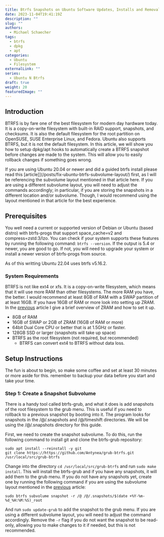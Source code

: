 ```yaml
---
title: Btrfs Snapshots on Ubuntu Software Updates, Installs and Removals
date: 2023-11-04T19:41:19Z
description: ""
slug: ""
authors:
  - Michael Schaecher
tags:
  - btrfs
  - dpkg
  - apt
categories:
  - Ubuntu
  - Filesystem
externalLink: ""
series:
  - Ubuntu N Btrfs
draft: true
weight: 20
featuredImage: ""
---
```


<!-- Do not talk about Timeshift or Snapper on managing snapshots -->

## Introduction

BTRFS is by fare one of the best filesystem for modern day hardware today. It is a copy-on-write filesystem with built-in RAID support, snapshots, and checksums. It is also the default filesystem for the root partition on OpenSUSE, SUSE Enterprise Linux, and Fedora. Ubuntu also supports BTRFS, but it is not the default filesystem. In this article, we will show you how to setup dpkg/apt hooks to automatically create a BTRFS snapshot before changes are made to the system. This will allow you to easily rollback changes if something goes wrong.

If you are using Ubuntu 20.04 or newer and did a guided btrfs install please read this [article]](/posts/fix-ubuntu-btrfs-subvolume-layout/) first, as I will be referencing the subvolume layout mentioned in that article here. If you are using a different subvolume layout, you will need to adjust the commands accordingly; in particular, if you are storing the snapshots in a different location and/or subvolume. Though, I would recommend using the layout mentioned in that article for the best experience.

## Prerequisites

You well need a current or supported version of Debian or Ubuntu (based distro) with btrfs-progs that support space_cache=v2 and compress=zstd:3/lzo. You can check if your system supports these features by running the following command: `btrfs --version`. If the output is 5.4 or newer, you are good to go. If not, you will need to upgrade your system or install a newer version of btrfs-progs from source.

As of this writting Ubuntu 22.04 uses btrfs v5.16.2.

### System Requirements

BTRFS is not like ext4 or xfs. It is a copy-on-write filesystem, which means that it will use more RAM than other filesystems. The more RAM you have, the better. I would recommend at least 8GB of RAM with a SWAP partition of at least 16GB. If you have 16GB of RAM or more look into setting up ZRAM. In the [previous](/posts/fix-ubuntu-btrfs-subvolume-layout/#without-a-swap-partition) article I give a brief overview of ZRAM and how to set it up.

- 8GB of RAM
- 16GB of SWAP or 2GB of ZRAM (16GB of RAM or more)
- 64bit Dual Core CPU or better that is at 1.5GHz or faster.
- 128GB SSD or larger (snapshots will take up space)
- BTRFS as the root filesystem (not required, but recommended)
  - BTRFS can convert ext4 to BTRFS without data loss.

## Setup Instructions

The fun is about to begin, so make some coffee and set at least 30 minutes or more aside for this. remember to backup your data before you start and take your time.

### Step 1: Create a Snapshot Subvolume

There is a handy tool called btrfs-grub, and what it does is add snapshots of the root filesystem to the grub menu. This is useful if you need to rollback to a previous snapshot by booting into it. The program looks for snapshots in the /@/.snapshots and /@/timeshift directories. We will be using the /@/.snapshots directory for this guide.

First, we need to create the snapshot subvolume. To do this, run the following command to install git and clone the btrfs-grub repository:

```console
sudo apt install --reinstall -y git
git clone https://https://github.com/Antynea/grub-btrfs.git /usr/local/src/grub-btrfs
```

Change into the directory `cd /usr/local/src/grub-btrfs` and run `sudo make install`. This will install the btrfs-grub and if you have any snapshots, it will add them to the grub menu. If you do not have any snapshots yet, create one by running the following command if you are using the subvolume layout mentioned in the [previous](/posts/fix-ubuntu-btrfs-subvolume-layout/) article:

```console
sudo btrfs subvolume snapshot -r /@ /@/.snapshots/$(date +%Y-%m-%d_%H:%M:%S)_root
```

And run `sudo update-grub` to add the snapshot to the grub menu. If you are using a different subvolume layout, you will need to adjust the command accordingly. Remove the `-r` flag if you do not want the snapshot to be read-only, allowing you to make changes to it if needed, but this is not recommended.
